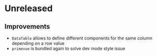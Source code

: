 # Unreleased

## Improvements

- `DataTable` allows to define different components for the same column
  depending on a row value
- `primevue` is bundled again to solve dev mode style issue
